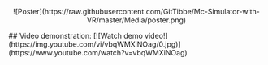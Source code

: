 <p align="center">
![Poster](https://raw.githubusercontent.com/GitTibbe/Mc-Simulator-with-VR/master/Media/poster.png)
  </p>
## Video demonstration:
[![Watch demo video!](https://img.youtube.com/vi/vbqWMXiNOag/0.jpg)](https://www.youtube.com/watch?v=vbqWMXiNOag)
